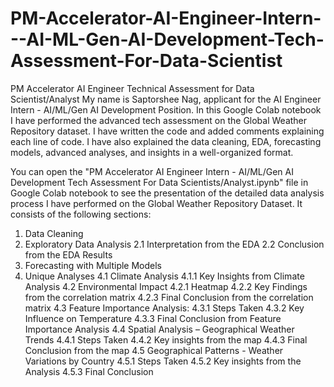 # PM-Accelerator-AI-Engineer-Intern---AI-ML-Gen-AI-Development-Tech-Assessment-For-Data-Scientist
PM Accelerator AI Engineer Technical Assessment for Data Scientist/Analyst
My name is Saptorshee Nag, applicant for the AI Engineer Intern - AI/ML/Gen AI Development Position. In this Google Colab notebook I have performed the advanced tech assessment on the Global Weather Repository dataset. I have written the code and added comments explaining each line of code. I have also explained the data cleaning, EDA, forecasting models, advanced analyses, and insights in a well-organized format.

You can open the "PM Accelerator AI Engineer Intern - AI/ML/Gen AI Development Tech Assessment For Data Scientists/Analyst.ipynb" file in Google Colab notebook to see the presentation of the detailed data analysis process I have performed on the Global Weather Repository Dataset. It consists of the following sections:
1. Data Cleaning
2. Exploratory Data Analysis
   2.1 Interpretation from the EDA
   2.2 Conclusion from the EDA Results
3. Forecasting with Multiple Models
4. Unique Analyses
   4.1 Climate Analysis
     4.1.1 Key Insights from Climate Analysis
   4.2 Environmental Impact
     4.2.1 Heatmap
     4.2.2 Key Findings from the correlation matrix
     4.2.3 Final Conclusion from the correlation matrix
   4.3 Feature Importance Analysis:
     4.3.1 Steps Taken
     4.3.2 Key Influence on Temperature
     4.3.3 Final Conclusion from Feature Importance Analysis
   4.4 Spatial Analysis – Geographical Weather Trends
     4.4.1 Steps Taken
     4.4.2 Key insights from the map
     4.4.3 Final Conclusion from the map
   4.5 Geographical Patterns - Weather Variations by Country
     4.5.1 Steps Taken
     4.5.2 Key insights from the Analysis
     4.5.3 Final Conclusion

